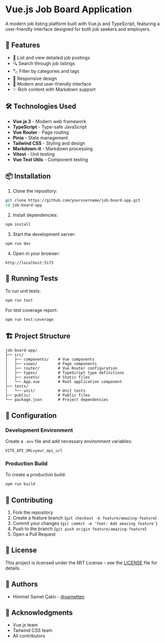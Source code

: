 # Vue.js Job Board Application

A modern job listing platform built with Vue.js and TypeScript, featuring a user-friendly interface designed for both job seekers and employers.

## 🚀 Features

- 💼 List and view detailed job postings
- 🔍 Search through job listings
- 🏷️ Filter by categories and tags
- 📱 Responsive design
- 🎨 Modern and user-friendly interface
- ✨ Rich content with Markdown support

## 🛠️ Technologies Used

- **Vue.js 3** - Modern web framework
- **TypeScript** - Type-safe JavaScript
- **Vue Router** - Page routing
- **Pinia** - State management
- **Tailwind CSS** - Styling and design
- **Markdown-it** - Markdown processing
- **Vitest** - Unit testing
- **Vue Test Utils** - Component testing

## 📦 Installation

1. Clone the repository:
```bash
git clone https://github.com/yourusername/job-board-app.git
cd job-board-app
```

2. Install dependencies:
```bash
npm install
```

3. Start the development server:
```bash
npm run dev
```

4. Open in your browser:
```
http://localhost:5173
```

## 🧪 Running Tests

To run unit tests:
```bash
npm run test
```

For test coverage report:
```bash
npm run test:coverage
```

## 🏗️ Project Structure

```
job-board-app/
├── src/
│   ├── components/    # Vue components
│   ├── views/         # Page components
│   ├── router/        # Vue Router configuration
│   ├── types/         # TypeScript type definitions
│   ├── assets/        # Static files
│   └── App.vue        # Root application component
├── tests/
│   └── unit/          # Unit tests
├── public/            # Public files
└── package.json       # Project dependencies
```

## 🔧 Configuration

### Development Environment

Create a `.env` file and add necessary environment variables:

```env
VITE_API_URL=your_api_url
```

### Production Build

To create a production build:

```bash
npm run build
```

## 🤝 Contributing

1. Fork the repository
2. Create a feature branch (`git checkout -b feature/amazing-feature`)
3. Commit your changes (`git commit -m 'feat: Add amazing feature'`)
4. Push to the branch (`git push origin feature/amazing-feature`)
5. Open a Pull Request

## 📝 License

This project is licensed under the MIT License - see the [LICENSE](LICENSE) file for details.

## 👥 Authors

- Himmet Samet Çaktı - [@sametten](https://github.com/sametten)

## 🙏 Acknowledgments

- Vue.js team
- Tailwind CSS team
- All contributors
